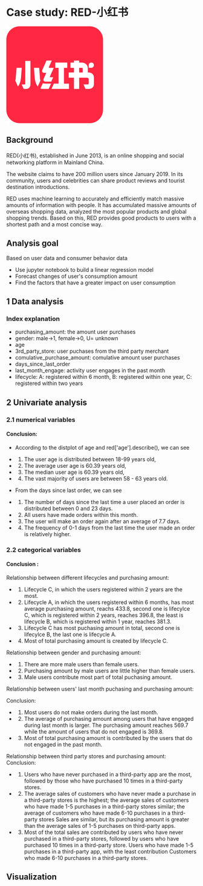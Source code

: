 # Case study: RED-小红书
![red-view](img/red.png)
## Background 

RED(小红书), established in June 2013, is an online shopping and social networking platform in Mainland China. 

The website claims to have 200 million users since January 2019.
In its community, users and celebrities can share product reviews and tourist destination introductions.

RED uses machine learning to accurately and efficiently match massive amounts of information with people. 
It has accumulated massive amounts of overseas shopping data, analyzed the most popular products and global shopping trends.
Based on this, RED provides good products to users with a shortest path and a most concise way. 


## Analysis goal 

Based on user data and consumer behavior data
* Use jupyter notebook to build a linear regression model
* Forecast changes of user's consumption amount
* Find the factors that have a greater impact on user consumption

## 1 Data analysis 
### Index explanation 
* purchasing_amount: the amount user purchases
* gender: male->1, female->0, U= unknown 
* age 
* 3rd_party_store: user puchases from the third party merchant
* comulative_purchase_amount: comulative amount user purchases
* days_since_last_order
* last_month_engage: activity user engages in the past month
* lifecycle: A: registered within 6 month, B: registered within one year, C: registered within two years


## 2 Univariate analysis
### 2.1 numerical variables
#### Conclusion: 

* According to the distplot of age and red['age'].describe(), we can see
- 1. The user age is distributed between 18-99 years old, 
- 2. The average user age is 60.39 years old, 
- 3. The median user age is 60.39 years old, 
- 4. The vast majority of users are between 58 - 63 years old.

* From the days since last order, we can see 
- 1. The number of days since the last time a user placed an order is distributed between 0 and 23 days. 
- 2. All users have made orders within this month.
- 3. The user will make an order again after an average of 7.7 days. 
- 4. The frequency of 0-1 days from the last time the user made an order is relatively higher. 


### 2.2 categorical variables

#### Conclusion : 

Relationship between different lifecycles and purchasing amount: 
- 1. Lifecycle C, in which the users registered within 2 years are the most. 

- 2. Lifecycle A, in which the users registered within 6 months, has most average purchasing amount, reachs 433.8, second one is lifecylce C, which is registered within 2 years, reaches 396.8, the least is lifecycle B, which is registered within 1 year, reaches 381.3.
- 3. Lifecycle C has most puchasing amount in total, second one is lifecylce B, the last one is lifecycle A. 

- 4. Most of total purchasing amount is created by lifecycle C.

Relationship between gender and purchasing amount: 
 
- 1. There are more male users than female users.
- 2. Purchasing amount by male users are little higher than female users. 

- 3. Male users contribute most part of total puchasing amount. 

Relationship between users' last month puchasing and purchasing amount:

Conclusion: 
- 1. Most users do not make orders during the last month.
- 2. The average of purchasing amount among users that have engaged during last month is larger. The purchasing amount reaches 569.7 while the amount of users that do not engaged is 369.8.
- 3. Most of total purchasing amount is contributed by the users that do not engaged in the past month. 

Relationship between third party stores and purchasing amount:
Conclusion: 
- 1. Users who have never purchased in a third-party app are the most, followed by those who have purchased 10 times in a third-party stores. 
- 2. The average sales of customers who have never made a purchase in a third-party stores is the highest; the average sales of customers who have made 1-5 purchases in a third-party stores similar; the average of customers who have made 6-10 purchases in a third-party stores Sales are similar, but its purchasing amount is greater than the average sales of 1-5 purchases on third-party apps. 
- 3. Most of the total sales are contributed by users who have never purchased in a third-party stores, followed by users who have purchased 10 times in a third-party store. Users who have made 1-5 purchases in a third-party app, with the least contribution Customers who made 6-10 purchases in a third-party stores.

## Visualization




